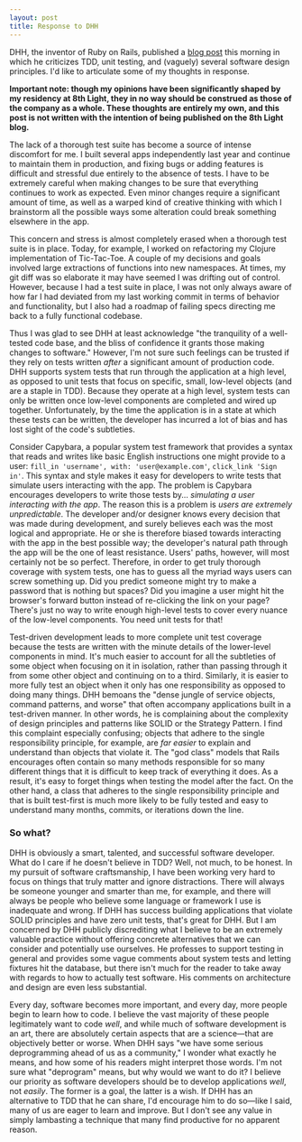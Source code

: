 ```yaml
---
layout: post
title: Response to DHH
---
```


DHH, the inventor of Ruby on Rails, published a [blog post](http://david.heinemeierhansson.com/2014/tdd-is-dead-long-live-testing.html) this morning in which he criticizes TDD, unit testing, and (vaguely) several software design principles. I'd like to articulate some of my thoughts in response.

**Important note: though my opinions have been significantly shaped by my residency at 8th Light, they in no way should be construed as those of the company as a whole. These thoughts are entirely my own, and this post is not written with the intention of being published on the 8th Light blog.**


The lack of a thorough test suite has become a source of intense discomfort for me. I built several apps independently last year and continue to maintain them in production, and fixing bugs or adding features is difficult and stressful due entirely to the absence of tests. I have to be extremely careful when making changes to be sure that everything continues to work as expected. Even minor changes require a significant amount of time, as well as a warped kind of creative thinking with which I brainstorm all the possible ways some alteration could break something elsewhere in the app.

This concern and stress is almost completely erased when a thorough test suite is in place. Today, for example, I worked on refactoring my Clojure implementation of Tic-Tac-Toe. A couple of my decisions and goals involved large extractions of functions into new namespaces. At times, my git diff was so elaborate it may have seemed I was drifting out of control. However, because I had a test suite in place, I was not only always aware of how far I had deviated from my last working commit in terms of behavior and functionality, but I also had a roadmap of failing specs directing me back to a fully functional codebase.

Thus I was glad to see DHH at least acknowledge "the tranquility of a well-tested code base, and the bliss of confidence it grants those making changes to software." However, I'm not sure such feelings can be trusted if they rely on tests written *after* a significant amount of production code. DHH supports system tests that run through the application at a high level, as opposed to unit tests that focus on specific, small, low-level objects (and are a staple in TDD). Because they operate at a high level, system tests can only be written once low-level components are completed and wired up together. Unfortunately, by the time the application is in a state at which these tests can be written, the developer has incurred a lot of bias and has lost sight of the code's subtleties.

Consider Capybara, a popular system test framework that provides a syntax that reads and writes like basic English instructions one might provide to a user: `fill_in 'username', with: 'user@example.com'`, `click_link 'Sign in'`. This syntax and style makes it easy for developers to write tests that simulate users interacting with the app. The problem is Capybara encourages developers to write those tests by... *simulating a user interacting with the app*. The reason this is a problem is *users are extremely unpredictable*. The developer and/or designer knows every decision that was made during development, and surely believes each was the most logical and appropriate. He or she is therefore biased towards interacting with the app in the best possible way; the developer's natural path through the app will be the one of least resistance. Users' paths, however, will most certainly not be so perfect. Therefore, in order to get truly thorough coverage with system tests, one has to guess all the myriad ways users can screw something up. Did you predict someone might try to make a password that is nothing but spaces? Did you imagine a user might hit the browser's forward button instead of re-clicking the link on your page? There's just no way to write enough high-level tests to cover every nuance of the low-level components. You need unit tests for that!

Test-driven development leads to more complete unit test coverage because the tests are written with the minute details of the lower-level components in mind. It's much easier to account for all the subtleties of some object when focusing on it in isolation, rather than passing through it from some other object and continuing on to a third. Similarly, it is easier to more fully test an object when it only has one responsibility as opposed to doing many things. DHH bemoans the "dense jungle of service objects, command patterns, and worse" that often accompany applications built in a test-driven manner. In other words, he is complaining about the complexity of design principles and patterns like SOLID or the Strategy Pattern. I find this complaint especially confusing; objects that adhere to the single responsibility principle, for example, are *far easier* to explain and understand than objects that violate it. The "god class" models that Rails encourages often contain so many methods responsible for so many different things that it is difficult to keep track of everything it does. As a result, it's easy to forget things when testing the model after the fact. On the other hand, a class that adheres to the single responsibility principle and that is built test-first is much more likely to be fully tested and easy to understand many months, commits, or iterations down the line.

### So what?
DHH is obviously a smart, talented, and successful software developer. What do I care if he doesn't believe in TDD? Well, not much, to be honest. In my pursuit of software craftsmanship, I have been working very hard to focus on things that truly matter and ignore distractions. There will always be someone younger and smarter than me, for example, and there will always be people who believe some language or framework I use is inadequate and wrong. If DHH has success building applications that violate SOLID principles and have zero unit tests, that's great for DHH. But I am concerned by DHH publicly discrediting what I believe to be an extremely valuable practice without offering concrete alternatives that we can consider and potentially use ourselves. He professes to support testing in general and provides some vague comments about system tests and letting fixtures hit the database, but there isn't much for the reader to take away with regards to how to actually test software. His comments on architecture and design are even less substantial.

Every day, software becomes more important, and every day, more people begin to learn how to code. I believe the vast majority of these people legitimately want to code *well*, and while much of software development is an art, there are absolutely certain aspects that are a science—that are objectively better or worse. When DHH says "we have some serious deprogramming ahead of us as a community," I wonder what exactly he means, and how some of his readers might interpret those words. I'm not sure what "deprogram" means, but why would we want to do it? I believe our priority as software developers should be to develop applications *well*, not *easily*. The former is a goal, the latter is a wish. If DHH has an alternative to TDD that he can share, I'd encourage him to do so—like I said, many of us are eager to learn and improve. But I don't see any value in simply lambasting a technique that many find productive for no apparent reason.